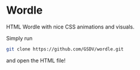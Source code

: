 # Wordle
HTML Wordle with nice CSS animations and visuals.

Simply run
 ```bash
 git clone https://github.com/GSDV/wordle.git
 ```
and open the HTML file!
